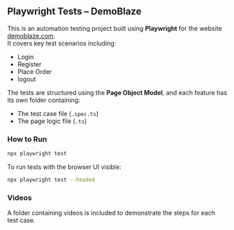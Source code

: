 ## Playwright Tests – DemoBlaze

This is an automation testing project built using **Playwright** for the website [demoblaze.com](https://www.demoblaze.com/).  
It covers key test scenarios including:

- Login  
- Register  
- Place Order
- logout

The tests are structured using the **Page Object Model**, and each feature has its own folder containing:
- The test case file (`.spec.ts`)
- The page logic file (`.ts`)

### How to Run

```bash
npx playwright test
```

To run tests with the browser UI visible:

```bash
npx playwright test --headed
```

###  Videos

A folder containing videos is included to demonstrate the steps for each test case.